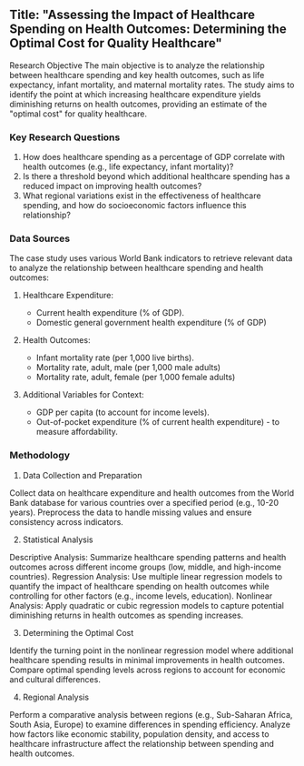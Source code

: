 ## Title: "Assessing the Impact of Healthcare Spending on Health Outcomes: Determining the Optimal Cost for Quality Healthcare"

Research Objective
The main objective is to analyze the relationship between healthcare spending and key health outcomes, such as life expectancy, infant mortality, and maternal mortality rates. The study aims to identify the point at which increasing healthcare expenditure yields diminishing returns on health outcomes, providing an estimate of the "optimal cost" for quality healthcare.

### Key Research Questions
1. How does healthcare spending as a percentage of GDP correlate with health outcomes (e.g., life expectancy, infant mortality)?
2. Is there a threshold beyond which additional healthcare spending has a reduced impact on improving health outcomes?
3. What regional variations exist in the effectiveness of healthcare spending, and how do socioeconomic factors influence this relationship?

### Data Sources
The case study uses various World Bank indicators to retrieve relevant data to analyze the relationship between healthcare spending and health outcomes:

1. Healthcare Expenditure: 
    - Current health expenditure (% of GDP).
    - Domestic general government health expenditure (% of GDP)

2. Health Outcomes:
    - Infant mortality rate (per 1,000 live births).
    - Mortality rate, adult, male (per 1,000 male adults)
    - Mortality rate, adult, female (per 1,000 female adults)

3. Additional Variables for Context:
    - GDP per capita (to account for income levels).
    - Out-of-pocket expenditure (% of current health expenditure) - to measure affordability.

### Methodology

1. Data Collection and Preparation

Collect data on healthcare expenditure and health outcomes from the World Bank database for various countries over a specified period (e.g., 10-20 years).
Preprocess the data to handle missing values and ensure consistency across indicators.

2. Statistical Analysis

Descriptive Analysis: Summarize healthcare spending patterns and health outcomes across different income groups (low, middle, and high-income countries).
Regression Analysis: Use multiple linear regression models to quantify the impact of healthcare spending on health outcomes while controlling for other factors (e.g., income levels, education).
Nonlinear Analysis: Apply quadratic or cubic regression models to capture potential diminishing returns in health outcomes as spending increases.

3. Determining the Optimal Cost

Identify the turning point in the nonlinear regression model where additional healthcare spending results in minimal improvements in health outcomes.
Compare optimal spending levels across regions to account for economic and cultural differences.

4. Regional Analysis

Perform a comparative analysis between regions (e.g., Sub-Saharan Africa, South Asia, Europe) to examine differences in spending efficiency.
Analyze how factors like economic stability, population density, and access to healthcare infrastructure affect the relationship between spending and health outcomes.